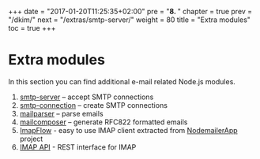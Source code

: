+++
date = "2017-01-20T11:25:35+02:00"
pre = "<b>8. </b>"
chapter = true
prev = "/dkim/"
next = "/extras/smtp-server/"
weight = 80
title = "Extra modules"
toc = true
+++

# Extra modules

In this section you can find additional e-mail related Node.js modules.

1. [smtp-server](/extras/smtp-server) – accept SMTP connections
1. [smtp-connection](/extras/smtp-connection) – create SMTP connections
1. [mailparser](/extras/mailparser) – parse emails
1. [mailcomposer](/extras/mailcomposer) – generate RFC822 formatted emails
1. [ImapFlow](https://imapflow.com/) - easy to use IMAP client extracted from [NodemailerApp](https://nodemailer.com/app/) project
1. [IMAP API](https://imapapi.com/) - REST interface for IMAP
